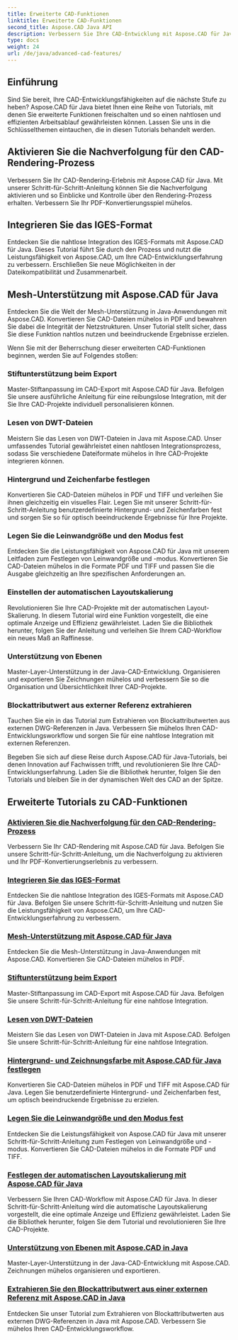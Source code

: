 ```yaml
---
title: Erweiterte CAD-Funktionen
linktitle: Erweiterte CAD-Funktionen
second_title: Aspose.CAD Java API
description: Verbessern Sie Ihre CAD-Entwicklung mit Aspose.CAD für Java-Tutorials. Erfahren Sie, wie Sie die Nachverfolgung aktivieren, das IGES-Format integrieren, die Mesh-Unterstützung beherrschen, den Stiftexport anpassen, DWT-Dateien lesen und vieles mehr.
type: docs
weight: 24
url: /de/java/advanced-cad-features/
---
```


## Einführung

Sind Sie bereit, Ihre CAD-Entwicklungsfähigkeiten auf die nächste Stufe zu heben? Aspose.CAD für Java bietet Ihnen eine Reihe von Tutorials, mit denen Sie erweiterte Funktionen freischalten und so einen nahtlosen und effizienten Arbeitsablauf gewährleisten können. Lassen Sie uns in die Schlüsselthemen eintauchen, die in diesen Tutorials behandelt werden.

## Aktivieren Sie die Nachverfolgung für den CAD-Rendering-Prozess
Verbessern Sie Ihr CAD-Rendering-Erlebnis mit Aspose.CAD für Java. Mit unserer Schritt-für-Schritt-Anleitung können Sie die Nachverfolgung aktivieren und so Einblicke und Kontrolle über den Rendering-Prozess erhalten. Verbessern Sie Ihr PDF-Konvertierungsspiel mühelos.

## Integrieren Sie das IGES-Format
Entdecken Sie die nahtlose Integration des IGES-Formats mit Aspose.CAD für Java. Dieses Tutorial führt Sie durch den Prozess und nutzt die Leistungsfähigkeit von Aspose.CAD, um Ihre CAD-Entwicklungserfahrung zu verbessern. Erschließen Sie neue Möglichkeiten in der Dateikompatibilität und Zusammenarbeit.

## Mesh-Unterstützung mit Aspose.CAD für Java
Entdecken Sie die Welt der Mesh-Unterstützung in Java-Anwendungen mit Aspose.CAD. Konvertieren Sie CAD-Dateien mühelos in PDF und bewahren Sie dabei die Integrität der Netzstrukturen. Unser Tutorial stellt sicher, dass Sie diese Funktion nahtlos nutzen und beeindruckende Ergebnisse erzielen.

Wenn Sie mit der Beherrschung dieser erweiterten CAD-Funktionen beginnen, werden Sie auf Folgendes stoßen:

### Stiftunterstützung beim Export
Master-Stiftanpassung im CAD-Export mit Aspose.CAD für Java. Befolgen Sie unsere ausführliche Anleitung für eine reibungslose Integration, mit der Sie Ihre CAD-Projekte individuell personalisieren können.

### Lesen von DWT-Dateien
Meistern Sie das Lesen von DWT-Dateien in Java mit Aspose.CAD. Unser umfassendes Tutorial gewährleistet einen nahtlosen Integrationsprozess, sodass Sie verschiedene Dateiformate mühelos in Ihre CAD-Projekte integrieren können.

### Hintergrund und Zeichenfarbe festlegen
Konvertieren Sie CAD-Dateien mühelos in PDF und TIFF und verleihen Sie ihnen gleichzeitig ein visuelles Flair. Legen Sie mit unserer Schritt-für-Schritt-Anleitung benutzerdefinierte Hintergrund- und Zeichenfarben fest und sorgen Sie so für optisch beeindruckende Ergebnisse für Ihre Projekte.

### Legen Sie die Leinwandgröße und den Modus fest
Entdecken Sie die Leistungsfähigkeit von Aspose.CAD für Java mit unserem Leitfaden zum Festlegen von Leinwandgröße und -modus. Konvertieren Sie CAD-Dateien mühelos in die Formate PDF und TIFF und passen Sie die Ausgabe gleichzeitig an Ihre spezifischen Anforderungen an.

### Einstellen der automatischen Layoutskalierung
Revolutionieren Sie Ihre CAD-Projekte mit der automatischen Layout-Skalierung. In diesem Tutorial wird eine Funktion vorgestellt, die eine optimale Anzeige und Effizienz gewährleistet. Laden Sie die Bibliothek herunter, folgen Sie der Anleitung und verleihen Sie Ihrem CAD-Workflow ein neues Maß an Raffinesse.

### Unterstützung von Ebenen
Master-Layer-Unterstützung in der Java-CAD-Entwicklung. Organisieren und exportieren Sie Zeichnungen mühelos und verbessern Sie so die Organisation und Übersichtlichkeit Ihrer CAD-Projekte.

### Blockattributwert aus externer Referenz extrahieren
Tauchen Sie ein in das Tutorial zum Extrahieren von Blockattributwerten aus externen DWG-Referenzen in Java. Verbessern Sie mühelos Ihren CAD-Entwicklungsworkflow und sorgen Sie für eine nahtlose Integration mit externen Referenzen.

Begeben Sie sich auf diese Reise durch Aspose.CAD für Java-Tutorials, bei denen Innovation auf Fachwissen trifft, und revolutionieren Sie Ihre CAD-Entwicklungserfahrung. Laden Sie die Bibliothek herunter, folgen Sie den Tutorials und bleiben Sie in der dynamischen Welt des CAD an der Spitze.
## Erweiterte Tutorials zu CAD-Funktionen
### [Aktivieren Sie die Nachverfolgung für den CAD-Rendering-Prozess](./enable-tracking-for-cad-rendering-process/)
Verbessern Sie Ihr CAD-Rendering mit Aspose.CAD für Java. Befolgen Sie unsere Schritt-für-Schritt-Anleitung, um die Nachverfolgung zu aktivieren und Ihr PDF-Konvertierungserlebnis zu verbessern.
### [Integrieren Sie das IGES-Format](./integrate-iges-format/)
Entdecken Sie die nahtlose Integration des IGES-Formats mit Aspose.CAD für Java. Befolgen Sie unsere Schritt-für-Schritt-Anleitung und nutzen Sie die Leistungsfähigkeit von Aspose.CAD, um Ihre CAD-Entwicklungserfahrung zu verbessern.
### [Mesh-Unterstützung mit Aspose.CAD für Java](./mesh-support-in-cad/)
Entdecken Sie die Mesh-Unterstützung in Java-Anwendungen mit Aspose.CAD. Konvertieren Sie CAD-Dateien mühelos in PDF. 
### [Stiftunterstützung beim Export](./pen-support-in-export/)
Master-Stiftanpassung im CAD-Export mit Aspose.CAD für Java. Befolgen Sie unsere Schritt-für-Schritt-Anleitung für eine nahtlose Integration.
### [Lesen von DWT-Dateien](./reading-dwt-files/)
Meistern Sie das Lesen von DWT-Dateien in Java mit Aspose.CAD. Befolgen Sie unsere Schritt-für-Schritt-Anleitung für eine nahtlose Integration.
### [Hintergrund- und Zeichnungsfarbe mit Aspose.CAD für Java festlegen](./setting-background-and-drawing-color/)
Konvertieren Sie CAD-Dateien mühelos in PDF und TIFF mit Aspose.CAD für Java. Legen Sie benutzerdefinierte Hintergrund- und Zeichenfarben fest, um optisch beeindruckende Ergebnisse zu erzielen.
### [Legen Sie die Leinwandgröße und den Modus fest](./set-canvas-size-and-mode/)
Entdecken Sie die Leistungsfähigkeit von Aspose.CAD für Java mit unserer Schritt-für-Schritt-Anleitung zum Festlegen von Leinwandgröße und -modus. Konvertieren Sie CAD-Dateien mühelos in die Formate PDF und TIFF.
### [Festlegen der automatischen Layoutskalierung mit Aspose.CAD für Java](./setting-auto-layout-scaling/)
Verbessern Sie Ihren CAD-Workflow mit Aspose.CAD für Java. In dieser Schritt-für-Schritt-Anleitung wird die automatische Layoutskalierung vorgestellt, die eine optimale Anzeige und Effizienz gewährleistet. Laden Sie die Bibliothek herunter, folgen Sie dem Tutorial und revolutionieren Sie Ihre CAD-Projekte.
### [Unterstützung von Ebenen mit Aspose.CAD in Java](./support-of-layers-in-cad/)
Master-Layer-Unterstützung in der Java-CAD-Entwicklung mit Aspose.CAD. Zeichnungen mühelos organisieren und exportieren.
### [Extrahieren Sie den Blockattributwert aus einer externen Referenz mit Aspose.CAD in Java](./extract-block-attribute-value/)
Entdecken Sie unser Tutorial zum Extrahieren von Blockattributwerten aus externen DWG-Referenzen in Java mit Aspose.CAD. Verbessern Sie mühelos Ihren CAD-Entwicklungsworkflow.